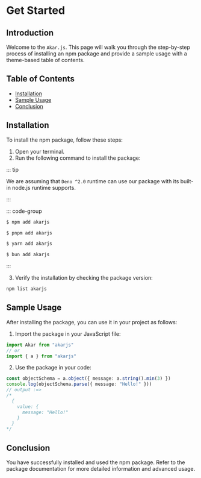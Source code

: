# Get Started

## Introduction

Welcome to the `Akar.js`. This page will walk you through the step-by-step process of installing an npm package and provide a sample usage with a theme-based table of contents.

## Table of Contents

- [Installation](#installation)
- [Sample Usage](#sample-usage)
- [Conclusion](#conclusion)

## Installation

To install the npm package, follow these steps:

1. Open your terminal.
2. Run the following command to install the package:

::: tip

We are assuming that `Deno ^2.0` runtime can use our package with its built-in node.js runtime supports.

:::

::: code-group

```sh [npm]
$ npm add akarjs
```

```sh [pnpm]
$ pnpm add akarjs
```

```sh [yarn]
$ yarn add akarjs
```

```sh [bun]
$ bun add akarjs
```

:::

3. Verify the installation by checking the package version:

```sh
npm list akarjs
```

## Sample Usage

After installing the package, you can use it in your project as follows:

1. Import the package in your JavaScript file:

```ts
import Akar from "akarjs"
// or
import { a } from "akarjs"
```

2. Use the package in your code:

```ts
const objectSchema = a.object({ message: a.string().min(3) })
console.log(objectSchema.parse({ message: "Hello!" }))
// output :=>
/*
  {
    value: {
      message: "Hello!"
    }
  }
*/
```

## Conclusion

You have successfully installed and used the npm package. Refer to the package documentation for more detailed information and advanced usage.
